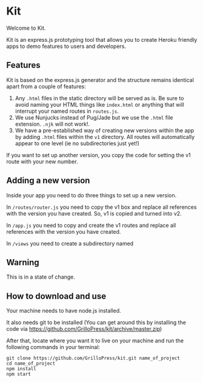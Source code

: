 # Kit

Welcome to Kit. 

Kit is an express.js prototyping tool that allows you to create Heroku friendly apps to demo features to users and developers.

## Features

Kit is based on the express.js generator and the structure remains identical apart from a couple of features:

1. Any ```.html``` files in the static directory will be served as is. Be sure to avoid naming your HTML things like ```index.html``` or anything that will interrupt your named routes in ```routes.js```.
2. We use Nunjucks instead of Pug/Jade but we use the ```.html``` file extension. ```.njk``` will not work!.
3. We have a pre-established way of creating new versions within the app by adding ```.html``` files within the ```v1``` directory. All routes will automatically appear to one level (ie no subdirectories just yet!)

If you want to set up another version, you copy the code for setting the v1 route with your new number.

## Adding a new version

Inside your app you need to do three things to set up a new version.

In ```/routes/router.js``` you need to copy the v1 box and replace all references with the version you have created. So, v1 is copied and turned into v2.

In ```/app.js``` you need to copy and create the v1 routes and replace all references with the version you have created.

In ```/views``` you need to create a subdirectory named

## Warning

This is in a state of change. 

## How to download and use

Your machine needs to have node.js installed. 

It also needs git to be installed (You can get around this by installing the code via https://github.com/GrilloPress/kit/archive/master.zip)

After that, locate where you want it to live on your machine and run the following commands in your terminal:

```
git clone https://github.com/GrilloPress/kit.git name_of_project
cd name_of_project
npm install
npm start
```
